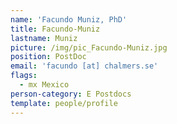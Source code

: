 ```yaml
---
name: 'Facundo Muniz, PhD'
title: Facundo-Muniz
lastname: Muniz
picture: /img/pic_Facundo-Muniz.jpg
position: PostDoc
email: 'facundo [at] chalmers.se'
flags:
  - mx Mexico
person-category: E Postdocs
template: people/profile
---
```


